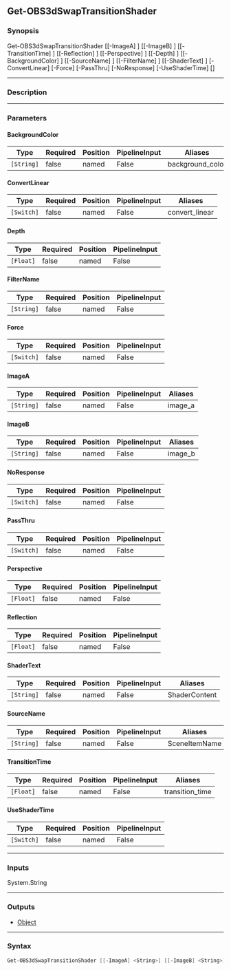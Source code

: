 Get-OBS3dSwapTransitionShader
-----------------------------

### Synopsis
Get-OBS3dSwapTransitionShader [[-ImageA] <string>] [[-ImageB] <string>] [[-TransitionTime] <float>] [[-Reflection] <float>] [[-Perspective] <float>] [[-Depth] <float>] [[-BackgroundColor] <string>] [[-SourceName] <string>] [[-FilterName] <string>] [[-ShaderText] <string>] [-ConvertLinear] [-Force] [-PassThru] [-NoResponse] [-UseShaderTime] [<CommonParameters>]

---

### Description

---

### Parameters
#### **BackgroundColor**

|Type      |Required|Position|PipelineInput|Aliases         |
|----------|--------|--------|-------------|----------------|
|`[String]`|false   |named   |False        |background_color|

#### **ConvertLinear**

|Type      |Required|Position|PipelineInput|Aliases       |
|----------|--------|--------|-------------|--------------|
|`[Switch]`|false   |named   |False        |convert_linear|

#### **Depth**

|Type     |Required|Position|PipelineInput|
|---------|--------|--------|-------------|
|`[Float]`|false   |named   |False        |

#### **FilterName**

|Type      |Required|Position|PipelineInput|
|----------|--------|--------|-------------|
|`[String]`|false   |named   |False        |

#### **Force**

|Type      |Required|Position|PipelineInput|
|----------|--------|--------|-------------|
|`[Switch]`|false   |named   |False        |

#### **ImageA**

|Type      |Required|Position|PipelineInput|Aliases|
|----------|--------|--------|-------------|-------|
|`[String]`|false   |named   |False        |image_a|

#### **ImageB**

|Type      |Required|Position|PipelineInput|Aliases|
|----------|--------|--------|-------------|-------|
|`[String]`|false   |named   |False        |image_b|

#### **NoResponse**

|Type      |Required|Position|PipelineInput|
|----------|--------|--------|-------------|
|`[Switch]`|false   |named   |False        |

#### **PassThru**

|Type      |Required|Position|PipelineInput|
|----------|--------|--------|-------------|
|`[Switch]`|false   |named   |False        |

#### **Perspective**

|Type     |Required|Position|PipelineInput|
|---------|--------|--------|-------------|
|`[Float]`|false   |named   |False        |

#### **Reflection**

|Type     |Required|Position|PipelineInput|
|---------|--------|--------|-------------|
|`[Float]`|false   |named   |False        |

#### **ShaderText**

|Type      |Required|Position|PipelineInput|Aliases      |
|----------|--------|--------|-------------|-------------|
|`[String]`|false   |named   |False        |ShaderContent|

#### **SourceName**

|Type      |Required|Position|PipelineInput|Aliases      |
|----------|--------|--------|-------------|-------------|
|`[String]`|false   |named   |False        |SceneItemName|

#### **TransitionTime**

|Type     |Required|Position|PipelineInput|Aliases        |
|---------|--------|--------|-------------|---------------|
|`[Float]`|false   |named   |False        |transition_time|

#### **UseShaderTime**

|Type      |Required|Position|PipelineInput|
|----------|--------|--------|-------------|
|`[Switch]`|false   |named   |False        |

---

### Inputs
System.String

---

### Outputs
* [Object](https://learn.microsoft.com/en-us/dotnet/api/System.Object)

---

### Syntax
```PowerShell
Get-OBS3dSwapTransitionShader [[-ImageA] <String>] [[-ImageB] <String>] [[-TransitionTime] <Float>] [-ConvertLinear <Switch>] [[-Reflection] <Float>] [[-Perspective] <Float>] [[-Depth] <Float>] [[-BackgroundColor] <String>] [[-SourceName] <String>] [[-FilterName] <String>] [[-ShaderText] <String>] [-Force <Switch>] [-PassThru <Switch>] [-NoResponse <Switch>] [-UseShaderTime <Switch>] [<CommonParameters>]
```
